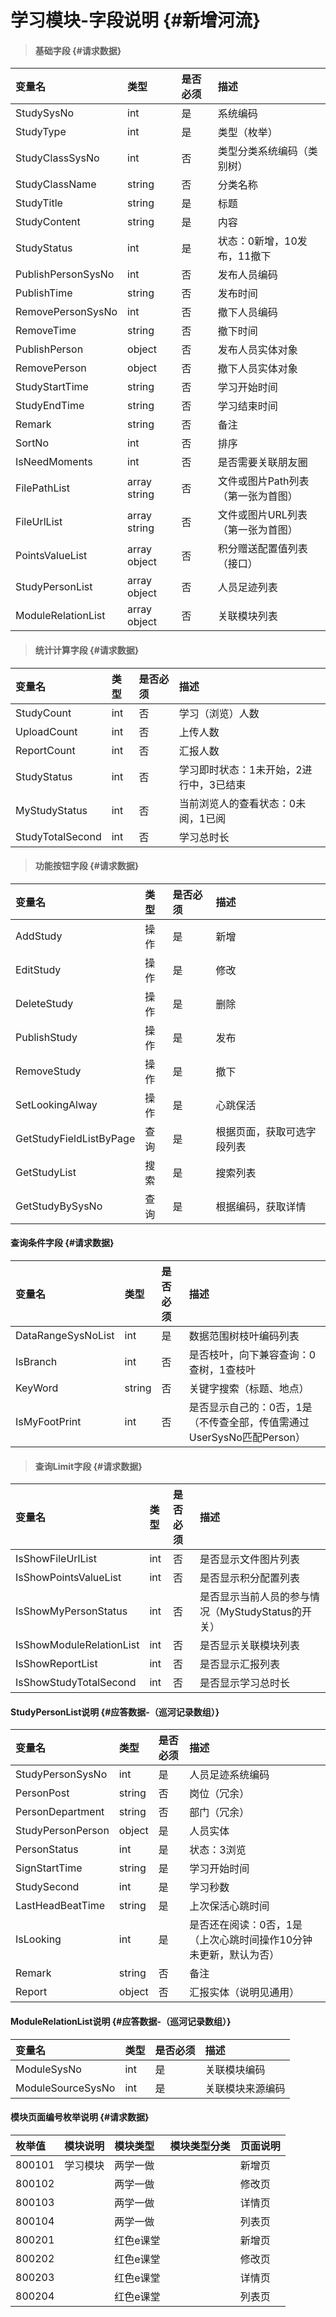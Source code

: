 # 学习模块-字段说明 {#新增河流}

> #### 基础字段 {#请求数据}

| 变量名 | 类型 | 是否必须 | 描述 |
| :--- | :--- | :--- | :--- |
| StudySysNo | int | 是 | 系统编码 |
| StudyType | int | 是 | 类型（枚举） |
| StudyClassSysNo | int | 否 | 类型分类系统编码（类别树） |
| StudyClassName | string | 否 | 分类名称 |
| StudyTitle | string | 是 | 标题 |
| StudyContent | string | 是 | 内容 |
| StudyStatus | int | 是 | 状态：0新增，10发布，11撤下 |
| PublishPersonSysNo | int | 否 | 发布人员编码 |
| PublishTime | string | 否 | 发布时间 |
| RemovePersonSysNo | int | 否 | 撤下人员编码 |
| RemoveTime | string | 否 | 撤下时间 |
| PublishPerson | object | 否 | 发布人员实体对象 |
| RemovePerson | object | 否 | 撤下人员实体对象 |
| StudyStartTime | string | 否 | 学习开始时间 |
| StudyEndTime | string | 否 | 学习结束时间 |
| Remark | string | 否 | 备注 |
| SortNo | int | 否 | 排序 |
| IsNeedMoments | int | 否 | 是否需要关联朋友圈 |
| FilePathList | array string | 否 | 文件或图片Path列表（第一张为首图） |
| FileUrlList | array string | 否 | 文件或图片URL列表（第一张为首图） |
| PointsValueList | array object | 否 | 积分赠送配置值列表（接口） |
| StudyPersonList | array object | 否 | 人员足迹列表 |
| ModuleRelationList | array object | 否 | 关联模块列表 |

> #### 统计计算字段 {#请求数据}

| 变量名 | 类型 | 是否必须 | 描述 |
| :--- | :--- | :--- | :--- |
| StudyCount | int | 否 | 学习（浏览）人数 |
| UploadCount | int | 否 | 上传人数 |
| ReportCount | int | 否 | 汇报人数 |
| StudyStatus | int | 否 | 学习即时状态：1未开始，2进行中，3已结束 |
| MyStudyStatus | int | 否 | 当前浏览人的查看状态：0未阅，1已阅 |
| StudyTotalSecond | int | 否 | 学习总时长 |

> #### 功能按钮字段 {#请求数据}

| 变量名 | 类型 | 是否必须 | 描述 |
| :--- | :--- | :--- | :--- |
| AddStudy | 操作 | 是 | 新增 |
| EditStudy | 操作 | 是 | 修改 |
| DeleteStudy | 操作 | 是 | 删除 |
| PublishStudy | 操作 | 是 | 发布 |
| RemoveStudy | 操作 | 是 | 撤下 |
| SetLookingAlway | 操作 | 是 | 心跳保活 |
| GetStudyFieldListByPage | 查询 | 是 | 根据页面，获取可选字段列表 |
| GetStudyList | 搜索 | 是 | 搜索列表 |
| GetStudyBySysNo | 查询 | 是 | 根据编码，获取详情 |

#### 查询条件字段 {#请求数据}

| 变量名 | 类型 | 是否必须 | 描述 |
| :--- | :--- | :--- | :--- |
| DataRangeSysNoList | int | 是 | 数据范围树枝叶编码列表 |
| IsBranch | int | 否 | 是否枝叶，向下兼容查询：0查树，1查枝叶 |
| KeyWord | string | 否 | 关键字搜索（标题、地点） |
| IsMyFootPrint | int | 否 | 是否显示自己的：0否，1是（不传查全部，传值需通过UserSysNo匹配Person） |

> #### 查询Limit字段 {#请求数据}

| 变量名 | 类型 | 是否必须 | 描述 |
| :--- | :--- | :--- | :--- |
| IsShowFileUrlList | int | 否 | 是否显示文件图片列表 |
| IsShowPointsValueList | int | 否 | 是否显示积分配置列表 |
| IsShowMyPersonStatus | int | 否 | 是否显示当前人员的参与情况（MyStudyStatus的开关） |
| IsShowModuleRelationList | int | 否 | 是否显示关联模块列表 |
| IsShowReportList | int | 否 | 是否显示汇报列表 |
| IsShowStudyTotalSecond | int | 否 | 是否显示学习总时长 |

#### StudyPersonList说明 {#应答数据-（巡河记录数组）}

| 变量名 | 类型 | 是否必须 | 描述 |
| :--- | :--- | :--- | :--- |
| StudyPersonSysNo | int | 是 | 人员足迹系统编码 |
| PersonPost | string | 否 | 岗位（冗余） |
| PersonDepartment | string | 否 | 部门（冗余） |
| StudyPersonPerson | object | 是 | 人员实体 |
| PersonStatus | int | 是 | 状态：3浏览 |
| SignStartTime | string | 是 | 学习开始时间 |
| StudySecond | int | 是 | 学习秒数 |
| LastHeadBeatTime | string | 是 | 上次保活心跳时间 |
| IsLooking | int | 是 | 是否还在阅读：0否，1是（上次心跳时间操作10分钟未更新，默认为否） |
| Remark | string | 否 | 备注 |
| Report | object | 否 | 汇报实体（说明见通用） |

#### ModuleRelationList说明 {#应答数据-（巡河记录数组）}

| 变量名 | 类型 | 是否必须 | 描述 |
| :--- | :--- | :--- | :--- |
| ModuleSysNo | int | 是 | 关联模块编码 |
| ModuleSourceSysNo | int | 是 | 关联模块来源编码 |

#### 模块页面编号枚举说明 {#请求数据}

| 枚举值 | 模块说明 | 模块类型 | 模块类型分类 | 页面说明 |
| :--- | :--- | :--- | :--- | :--- |
| 800101 | 学习模块 | 两学一做 |  | 新增页 |
| 800102 |  | 两学一做 |  | 修改页 |
| 800103 |  | 两学一做 |  | 详情页 |
| 800104 |  | 两学一做 |  | 列表页 |
| 800201 |  | 红色e课堂 |  | 新增页 |
| 800202 |  | 红色e课堂 |  | 修改页 |
| 800203 |  | 红色e课堂 |  | 详情页 |
| 800204 |  | 红色e课堂 |  | 列表页 |



